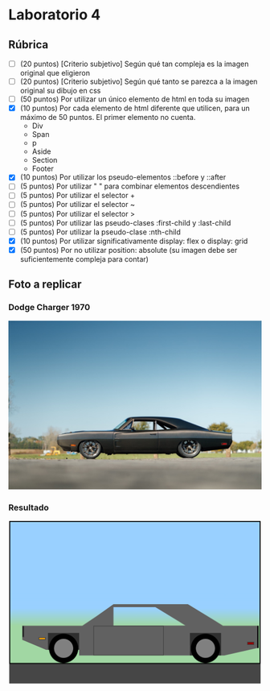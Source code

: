 # Laboratorio 4

## Rúbrica

- [ ] (20 puntos) [Criterio subjetivo] Según qué tan compleja es la imagen original que eligieron
- [ ] (20 puntos) [Criterio subjetivo] Según qué tanto se parezca a la imagen original su dibujo en css
- [ ] (50 puntos) Por utilizar un único elemento de html en toda su imagen
- [x] (10 puntos) Por cada elemento de html diferente que utilicen, para un máximo de 50 puntos. El primer elemento no cuenta.
  - Div
  - Span
  - p
  - Aside
  - Section
  - Footer
- [x] (10 puntos) Por utilizar los pseudo-elementos ::before y ::after
- [ ] (5 puntos) Por utilizar " " para combinar elementos descendientes
- [ ] (5 puntos) Por utilizar el selector +
- [ ] (5 puntos) Por utilizar el selector ~
- [ ] (5 puntos) Por utilizar el selector >
- [ ] (5 puntos) Por utilizar las pseudo-clases :first-child y :last-child
- [ ] (5 puntos) Por utilizar la pseudo-clase :nth-child
- [x] (10 puntos) Por utilizar significativamente display: flex o display: grid
- [x] (50 puntos) Por no utilizar position: absolute (su imagen debe ser suficientemente compleja para contar)

## Foto a replicar
### Dodge Charger 1970
![Dodge Charger](https://github.com/markalbrand56/STW-Laboratorio-4/blob/master/img/dodge_charger.png)

### Resultado
![Resultado](https://github.com/markalbrand56/STW-Laboratorio-4/blob/master/img/producto_final.png)



